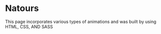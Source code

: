 # Natours
This page incorporates various types of animations and was built by using HTML, CSS, AND SASS
